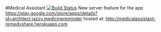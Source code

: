 #Medical Assistant
[![Build Status](https://travis-ci.org/jazzyarchitects/remedyShare.png)](https://travis-ci.org/jazzyarchitects/remedyShare)
New server feature for the app
https://play.google.com/store/apps/details?id=architect.jazzy.medicinereminder
hosted at: http://medicalassistant-remedyshare.herokuapp.com
